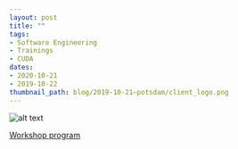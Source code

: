 ```yaml
---
layout: post
title: ""
tags:
- Software Engineering
- Trainings
- CUDA
dates:
- 2020-10-21
- 2019-10-22
thumbnail_path: blog/2019-10-21–potsdam/client_logo.png
---
```

![alt text](\assets\img\blog\2019-10-21–potsdam\photo_2020-04-24_13-54-33.jpg "Logo Title Text 1")

[Workshop program](\assets\img\blog\2019-10-21–potsdam\unipotsdam_program.pdf)

